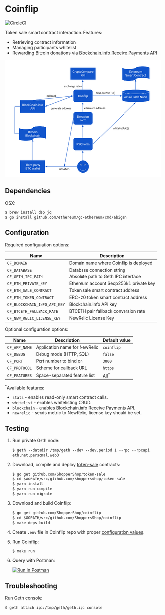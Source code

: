 # Coinflip

[![CircleCI](https://circleci.com/gh/ShoppersShop/coinflip.svg?style=svg&circle-token=804bc203f4671e3d5bca41a1f207f508677e5bb2)](https://circleci.com/gh/ShoppersShop/coinflip)

Token sale smart contract interaction. Features:

* Retrieving contract information
* Managing participants whitelist
* Rewarding Bitcoin donations via [Blockchain.info Receive Payments API](https://blockchain.info/api/api_receive)

![Coinflip workflow](media/workflow.png?raw=true "Coinflip workflow")

## Dependencies

OSX:

    $ brew install dep jq
    $ go install github.com/ethereum/go-ethereum/cmd/abigen

## Configuration

Required configuration options:

| Name                         | Description                            |
|------------------------------|----------------------------------------|
| `CF_DOMAIN`                  | Domain name where Coinflip is deployed |
| `CF_DATABASE`                | Database connection string             |
| `CF_GETH_IPC_PATH`           | Absolute path to Geth IPC interface    |
| `CF_ETH_PRIVATE_KEY`         | Ethereum account Secp256k1 private key |
| `CF_ETH_SALE_CONTRACT`       | Token sale smart contract address      |
| `CF_ETH_TOKEN_CONTRACT`      | ERC-20 token smart contract address    |
| `CF_BLOCKCHAIN_INFO_API_KEY` | Blockchain.info API key                |
| `CF_BTCETH_FALLBACK_RATE`    | BTCETH pair fallback conversion rate   |
| `CF_NEW_RELIC_LICENSE_KEY`   | NewRelic License Key                   |

Optional configuration options:

| Name          | Description                   | Default value  |
|---------------|-------------------------------|-----------------|
| `CF_APP_NAME` | Application name for NewRelic | `coinflip`      |
| `CF_DEBUG`    | Debug mode (HTTP, SQL)        | `false`         |
| `CF_PORT`     | Port number to bind on        | `3000`          |
| `CF_PROTOCOL` | Scheme for callback URL       | `https`         |
| `CF_FEATURES` | Space-separated feature list  | All<sup>*</sup> |

<sup>*</sup>Available features:

* `stats` - enables read-only smart contract calls.
* `whitelist` - enables whitelisting CRUD.
* `blockchain` - enables Blockchain.info Receive Payments API.
* `newrelic` - sends metric to NewRelic, license key should be set.

## Testing

1. Run private Geth node:

    ```
    $ geth --datadir /tmp/geth --dev --dev.period 1 --rpc --rpcapi eth,net,personal,web3
    ```

2. Download, compile and deploy [token-sale](github.com/ShopperShop/token-sale) contracts:

    ```
    $ go get github.com/ShopperShop/token-sale
    $ cd $GOPATH/src/github.com/ShoppersShop/token-sale
    $ yarn install
    $ yarn run compile
    $ yarn run migrate
    ```

3. Download and build Coinflip:

    ```
    $ go get github.com/ShopperShop/coinflip
    $ cd $GOPATH/src/github.com/ShoppersShop/coinflip
    $ make deps build
    ```

4. Create `.env` file in Coinflip repo with proper [configuration values](#configuration).

5. Run Coinflip:

    ```
    $ make run
    ```

6. Query with Postman:

    [![Run in Postman](https://run.pstmn.io/button.svg)](https://app.getpostman.com/run-collection/090c7a215e2b9f2c037a#?env%5BLocalhost%5D=W3sidHlwZSI6InRleHQiLCJlbmFibGVkIjp0cnVlLCJrZXkiOiJiYXNlX3VybCIsInZhbHVlIjoibG9jYWxob3N0OjMwMDAifV0=)

## Troubleshooting

Run Geth console:

    $ geth attach ipc:/tmp/geth/geth.ipc console

